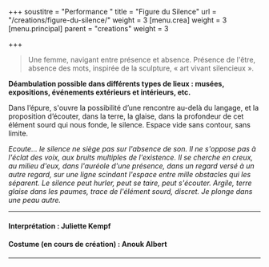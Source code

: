 +++
soustitre = "Performance "
title = "Figure du Silence"
url = "/creations/figure-du-silence/"
weight = 3
[menu.crea]
weight = 3
[menu.principal]
parent = "creations"
weight = 3

+++
<blockquote>
<p>Une femme, navigant entre présence et absence. Présence de l'être, absence des mots, inspirée de la sculpture, « art vivant silencieux ». <br></p>
</blockquote>

**Déambulation possible dans différents types de lieux : musées, expositions, événements extérieurs et intérieurs, etc.**

Dans l’épure, s'ouvre la possibilité d’une rencontre au-delà du langage, et la proposition d’écouter, dans la terre, la glaise, dans la profondeur de cet élément sourd qui nous fonde, le silence. Espace vide sans contour, sans limite.

*Ecoute... le silence ne siège pas sur l'absence de son. Il ne s'oppose pas à l'éclat des voix, aux bruits multiples de l'existence. Il se cherche en creux, au milieu d'eux, dans l'auréole d'une présence, dans un regard versé à un autre regard, sur une ligne scindant l'espace entre mille obstacles qui les séparent. Le silence peut hurler, peut se taire, peut s'écouter. Argile, terre glaise dans les paumes, trace de l'élément sourd, discret. Je plonge dans une peau autre.*



<hr>

#### Interprétation : Juliette Kempf  


#### Costume (en cours de création) : Anouk Albert

<hr>